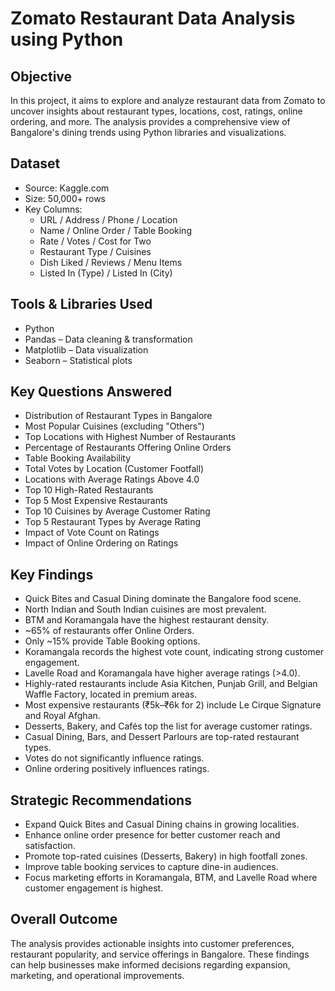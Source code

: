 # Zomato Restaurant Data Analysis using Python
## Objective
In this project, it aims to explore and analyze restaurant data from Zomato to uncover insights about restaurant types, locations, cost, ratings, online ordering, and more. The analysis provides a comprehensive view of Bangalore's dining trends using Python libraries and visualizations.
## Dataset
- Source: Kaggle.com
- Size: 50,000+ rows
- Key Columns:
  - URL / Address / Phone / Location
  - Name / Online Order / Table Booking
  - Rate / Votes / Cost for Two
  - Restaurant Type / Cuisines
  - Dish Liked / Reviews / Menu Items
  - Listed In (Type) / Listed In (City)
## Tools & Libraries Used
- Python
- Pandas – Data cleaning & transformation
- Matplotlib – Data visualization
- Seaborn – Statistical plots
## Key Questions Answered
- Distribution of Restaurant Types in Bangalore
- Most Popular Cuisines (excluding "Others")
- Top Locations with Highest Number of Restaurants
- Percentage of Restaurants Offering Online Orders
- Table Booking Availability
- Total Votes by Location (Customer Footfall)
- Locations with Average Ratings Above 4.0
- Top 10 High-Rated Restaurants
- Top 5 Most Expensive Restaurants
- Top 10 Cuisines by Average Customer Rating
- Top 5 Restaurant Types by Average Rating
- Impact of Vote Count on Ratings
- Impact of Online Ordering on Ratings
## Key Findings
* Quick Bites and Casual Dining dominate the Bangalore food scene.
* North Indian and South Indian cuisines are most prevalent.
* BTM and Koramangala have the highest restaurant density.
* ~65% of restaurants offer Online Orders.
* Only ~15% provide Table Booking options.
* Koramangala records the highest vote count, indicating strong customer engagement.
* Lavelle Road and Koramangala have higher average ratings (>4.0).
* Highly-rated restaurants include Asia Kitchen, Punjab Grill, and Belgian Waffle Factory, located in premium areas.
* Most expensive restaurants (₹5k–₹6k for 2) include Le Cirque Signature and Royal Afghan.
* Desserts, Bakery, and Cafés top the list for average customer ratings.
* Casual Dining, Bars, and Dessert Parlours are top-rated restaurant types.
* Votes do not significantly influence ratings.
* Online ordering positively influences ratings.
## Strategic Recommendations
* Expand Quick Bites and Casual Dining chains in growing localities.
* Enhance online order presence for better customer reach and satisfaction.
* Promote top-rated cuisines (Desserts, Bakery) in high footfall zones.
* Improve table booking services to capture dine-in audiences.
* Focus marketing efforts in Koramangala, BTM, and Lavelle Road where customer engagement is highest.
## Overall Outcome
The analysis provides actionable insights into customer preferences, restaurant popularity, and service offerings in Bangalore. These findings can help businesses make informed decisions regarding expansion, marketing, and operational improvements.


